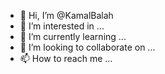 - 👋 Hi, I’m @KamalBalah
- 👀 I’m interested in ...
- 🌱 I’m currently learning ...
- 💞️ I’m looking to collaborate on ...
- 📫 How to reach me ...

<!---
KamalBalah/KamalBalah is a ✨ special ✨ repository because its `README.md` (this file) appears on your GitHub profile.
You can click the Preview link to take a look at your changes.
--->
